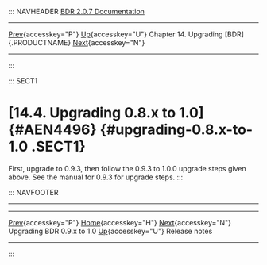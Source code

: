 ::: NAVHEADER
  [BDR 2.0.7 Documentation](index.md)
  ---------------------------------------------------------------- ----------------------------------- ------------------------------------------- ----------------------------------------------------------
  [Prev](x4492.md "Upgrading BDR 0.9.x to 1.0"){accesskey="P"}   [Up](upgrade.md){accesskey="U"}    Chapter 14. Upgrading [BDR]{.PRODUCTNAME}    [Next](releasenotes.md "Release notes"){accesskey="N"}

------------------------------------------------------------------------
:::

::: SECT1
# [14.4. Upgrading 0.8.x to 1.0]{#AEN4496} {#upgrading-0.8.x-to-1.0 .SECT1}

First, upgrade to 0.9.3, then follow the 0.9.3 to 1.0.0 upgrade steps
given above. See the manual for 0.9.3 for upgrade steps.
:::

::: NAVFOOTER

------------------------------------------------------------------------

  ----------------------------------- ----------------------------------- ------------------------------------------
  [Prev](x4492.md){accesskey="P"}    [Home](index.md){accesskey="H"}    [Next](releasenotes.md){accesskey="N"}
  Upgrading BDR 0.9.x to 1.0           [Up](upgrade.md){accesskey="U"}                               Release notes
  ----------------------------------- ----------------------------------- ------------------------------------------
:::
